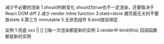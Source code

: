 减少不必要的渲染
1.should判断变化
  should为true也不一定渲染，还要取决于React DOM diff
2.减少 render inline function
3.state>store
  跟页面无关的不要放state
4.第三方 immutable
5.无状态组件
6.bind提前绑定



反例
1.兜底
xxx || []
[]每一次渲染都是新的实例
2.render中
  bind(this)
  回调函数
都是新的实例